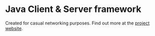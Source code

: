 # Java Client & Server framework
Created for casual networking purposes.
Find out more at the [project website](https://bwyap.github.io/https://bwyap.github.io/projects/java-client-server).
